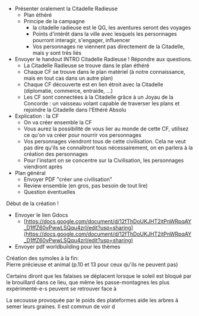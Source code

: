 - Présenter oralement la Citadelle Radieuse
    - Plan éthéré
    - Principe de la campagne
        - la citadelle radieuse est le QG, les aventures seront des voyages
        - Points d'intérêt dans la ville avec lesquels les personnages pourront interagir, s'engager, influencer
        - Vos personnages ne viennent pas directement de la Citadelle, mais y sont très liés
- Envoyer le handout INTRO Citadelle Radieuse ! Répondre aux questions.
    - La Citadelle Radieuse se trouve dans le plan éthéré
    - Chaque CF se trouve dans le plan matériel (à notre connaissance, mais en tout cas dans un autre plan)
    - Chaque CF découverte est en lien étroit avec la Citadelle (diplomatie, commerce, entraide, …)
    - Les CF sont connectées à la Citadelle grâce à un Joyau de la Concorde : un vaisseau volant capable de traverser les plans et rejoindre la Citadelle dans l'Ethéré Absolu
- Explication : la CF
    - On va créer ensemble la CF
    - Vous aurez la possibilité de vous lier au monde de cette CF, utilisez ce qu'on va créer pour nourrir vos personnages
    - Vos personnages viendront tous de cette civilisation. Cela ne veut pas dire qu'ils se connaîtront tous nécessairement, on en parlera à la création des personnages
    - Pour l'instant on se concentre sur la Civilisation, les personnages viendront après
- Plan général
    - Envoyer PDF "créer une civilisation"
    - Review ensemble (en gros, pas besoin de tout lire)
    - Question éventuelles
 
Début de la création !

- Envoyer le lien Gdocs
    - [https://docs.google.com/document/d/12fThDoUKJHT2itPnWRpqAY_D1ffZ60vPwwLSQqu4zrI/edit?usp=sharing](https://docs.google.com/document/d/12fThDoUKJHT2itPnWRpqAY_D1ffZ60vPwwLSQqu4zrI/edit?usp=sharing)
- Envoyer pdf worldbuilding pour les thèmes
 
Création des symoles à la fin:  
Pierre précieuse et animal (p.10 et 13 pour ceux qu'ils ne peuvent pas)
 
Certains diront que les falaises se déplacent lorsque le soleil est bloqué par le brouillard dans ce lieu, que même les passe-montagnes les plus expérimenté-e-s peuvent se retrouver face à
   

La secousse provoquée par le poids des plateformes aide les arbres à semer leurs graines. Il est commun de voir d